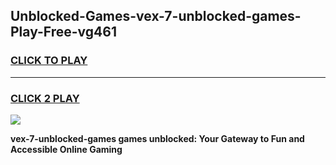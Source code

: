 
## Unblocked-Games-vex-7-unblocked-games-Play-Free-vg461
<h3>
<a href="https://premium76.site?title=vex-7-unblocked-games&ref=20A">CLICK TO PLAY</a></h3>
<hr>

<h3>
<a href="https://premium76.site?title=vex-7-unblocked-games&ref=20A">CLICK 2 PLAY</a>
  
</h3>

<a href="https://premium76.site?title=vex-7-unblocked-games&ref=20A"><img src="https://clearcache.store/games.png"></a>


**vex-7-unblocked-games games unblocked: Your Gateway to Fun and Accessible Online Gaming**
